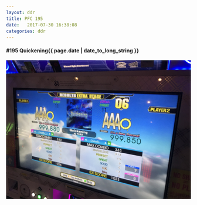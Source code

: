 ```yaml
---
layout: ddr
title: PFC 195
date:   2017-07-30 16:38:08
categories: ddr
---
```


#### **#195** Quickening<span class="pull-right">{{ page.date | date_to_long_string }}</span>
![](/images/pfc/195_Quickening.jpg)
